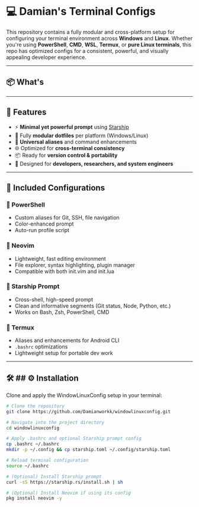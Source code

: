 # 💻 Damian's Terminal Configs

This repository contains a fully modular and cross-platform setup for configuring your terminal environment across **Windows** and **Linux**. Whether you're using **PowerShell**, **CMD**, **WSL**, **Termux**, or **pure Linux terminals**, this repo has optimized configs for a consistent, powerful, and visually appealing developer experience.

---

## 📦 What's
---

## 🚀 Features

- ⚡ **Minimal yet powerful prompt** using [Starship](https://starship.rs)
- 🎯 Fully **modular dotfiles** per platform (Windows/Linux)
- 🔄 **Universal aliases** and command enhancements
- 🌐 Optimized for **cross-terminal consistency**
- 📦 Ready for **version control & portability**
- 🧠 Designed for **developers, researchers, and system engineers**

---

## 🧩 Included Configurations

### 🔹 PowerShell
- Custom aliases for Git, SSH, file navigation
- Color-enhanced prompt
- Auto-run profile script

### 🔹 Neovim
- Lightweight, fast editing environment
- File explorer, syntax highlighting, plugin manager
- Compatible with both init.vim and init.lua

### 🔹 Starship Prompt
- Cross-shell, high-speed prompt
- Clean and informative segments (Git status, Node, Python, etc.)
- Works on Bash, Zsh, PowerShell, CMD

### 🔹 Termux
- Aliases and enhancements for Android CLI
- `.bashrc` optimizations
- Lightweight setup for portable dev work

---

## 🛠️ ## ⚙️ Installation

Clone and apply the WindowLinuxConfig setup in your terminal:

```bash
# Clone the repository
git clone https://github.com/Damianworkk/windowlinuxconfig.git

# Navigate into the project directory
cd windowlinuxconfig

# Apply .bashrc and optional Starship prompt config
cp .bashrc ~/.bashrc
mkdir -p ~/.config && cp starship.toml ~/.config/starship.toml

# Reload terminal configuration
source ~/.bashrc

# (Optional) Install Starship prompt
curl -sS https://starship.rs/install.sh | sh

# (Optional) Install Neovim if using its config
pkg install neovim -y
